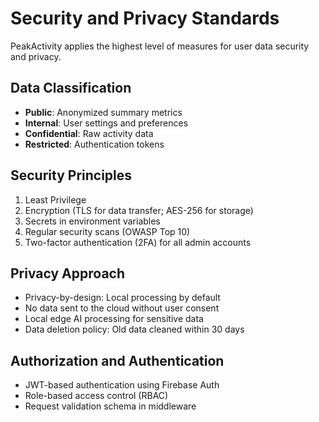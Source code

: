 # Security and Privacy Standards

PeakActivity applies the highest level of measures for user data security and privacy.

## Data Classification
- **Public**: Anonymized summary metrics
- **Internal**: User settings and preferences
- **Confidential**: Raw activity data
- **Restricted**: Authentication tokens

## Security Principles
1. Least Privilege
2. Encryption (TLS for data transfer; AES-256 for storage)
3. Secrets in environment variables
4. Regular security scans (OWASP Top 10)
5. Two-factor authentication (2FA) for all admin accounts

## Privacy Approach
- Privacy-by-design: Local processing by default
- No data sent to the cloud without user consent
- Local edge AI processing for sensitive data
- Data deletion policy: Old data cleaned within 30 days

## Authorization and Authentication
- JWT-based authentication using Firebase Auth
- Role-based access control (RBAC)
- Request validation schema in middleware
